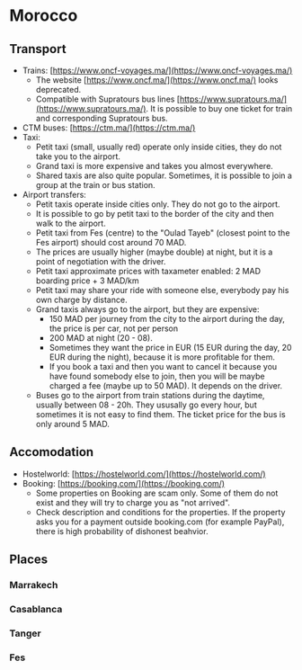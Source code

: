 # Morocco

## Transport
- Trains: [https://www.oncf-voyages.ma/](https://www.oncf-voyages.ma/)
  - The website [https://www.oncf.ma/](https://www.oncf.ma/) looks deprecated.
  - Compatible with Supratours bus lines [https://www.supratours.ma/](https://www.supratours.ma/). It is possible to buy one ticket for train and corresponding Supratours bus.
- CTM buses: [https://ctm.ma/](https://ctm.ma/)
- Taxi:
  - Petit taxi (small, usually red) operate only inside cities, they do not take you to the airport.
  - Grand taxi is more expensive and takes you almost everywhere.
  - Shared taxis are also quite popular. Sometimes, it is possible to join a group at the train or bus station.
- Airport transfers:
  - Petit taxis operate inside cities only. They do not go to the airport.
  - It is possible to go by petit taxi to the border of the city and then walk to the airport.
  - Petit taxi from Fes (centre) to the "Oulad Tayeb" (closest point to the Fes airport) should cost around 70 MAD.
  - The prices are usually higher (maybe double) at night, but it is a point of negotiation with the driver.
  - Petit taxi approximate prices with taxameter enabled: 2 MAD boarding price + 3 MAD/km
  - Petit taxi may share your ride with someone else, everybody pay his own charge by distance.
  - Grand taxis always go to the airport, but they are expensive:
    - 150 MAD per journey from the city to the airport during the day, the price is per car, not per person
    - 200 MAD at night (20 - 08).
    - Sometimes they want the price in EUR (15 EUR during the day, 20 EUR during the night), because it is more profitable for them.
    - If you book a taxi and then you want to cancel it because you have found somebody else to join, then you will be maybe charged a fee (maybe up to 50 MAD). It depends on the driver.
  - Buses go to the airport from train stations during the daytime, usually between 08 - 20h. They ususally go every hour, but sometimes it is not easy to find them. The ticket price for the bus is only around 5 MAD.

## Accomodation
- Hostelworld: [https://hostelworld.com/](https://hostelworld.com/)
- Booking: [https://booking.com/](https://booking.com/)
  - Some properties on Booking are scam only. Some of them do not exist and they will try to charge you as "not arrived".
  - Check description and conditions for the properties. If the property asks you for a payment outside booking.com (for example PayPal), there is high probability of dishonest beahvior.

## Places

### Marrakech

### Casablanca

### Tanger

### Fes
